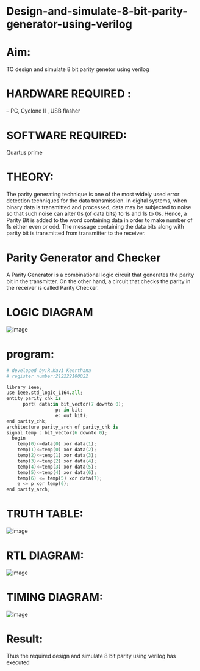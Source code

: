 # Design-and-simulate-8-bit-parity-generator-using-verilog
# Aim:
TO design and simulate 8 bit parity genetor using verilog

# HARDWARE REQUIRED :
– PC, Cyclone II , USB flasher
# SOFTWARE REQUIRED:
Quartus prime

# THEORY:
The parity generating technique is one of the most widely used error detection techniques for the
data transmission. In digital systems, when binary data is transmitted and processed, data may be
subjected to noise so that such noise can alter 0s (of data bits) to 1s and 1s to 0s.
Hence, a Parity Bit is added to the word containing data in order to make number of 1s either even
or odd. The message containing the data bits along with parity bit is transmitted from transmitter
to the receiver.
# Parity Generator and Checker
A Parity Generator is a combinational logic circuit that generates the parity bit in the transmitter.
On the other hand, a circuit that checks the parity in the receiver is called Parity Checker.

# LOGIC DIAGRAM
![image](https://github.com/RKavikeerthana/Simulation-project--Digital-Electronics/assets/120431120/32087813-b94a-4ca8-b166-6a845f800539)
# program:
```py
# developed by:R.Kavi Keerthana
# register number:212222100022

library ieee;
use ieee.std_logic_1164.all;
entity parity_chk is
      port( data:in bit_vector(7 downto 0);
                  p: in bit;
                  e: out bit);
end parity_chk;
architecture parity_arch of parity_chk is
signal temp : bit_vector(6 downto 0);
  begin
    temp(0)<=data(0) xor data(1);
    temp(1)<=temp(0) xor data(2);
    temp(2)<=temp(1) xor data(3);
    temp(3)<=temp(2) xor data(4);
    temp(4)<=temp(3) xor data(5);
    temp(5)<=temp(4) xor data(6);
    temp(6) <= temp(5) xor data(7);
    e <= p xor temp(6);
end parity_arch;
```
# TRUTH TABLE:
![image](https://github.com/RKavikeerthana/Simulation-project--Digital-Electronics/assets/120431120/9e989347-abcc-4b5b-9f3c-1df5fd67de2e)
# RTL DIAGRAM:
![image](https://github.com/RKavikeerthana/Simulation-project--Digital-Electronics/assets/120431120/15af2127-06e0-4f2a-8c67-85f2d921ad7e)
# TIMING DIAGRAM:
![image](https://github.com/RKavikeerthana/Simulation-project--Digital-Electronics/assets/120431120/2b28a35a-b7c7-486f-bca9-4e514207d2e5)




# Result:
Thus the required design and simulate 8 bit parity using verilog has executed
